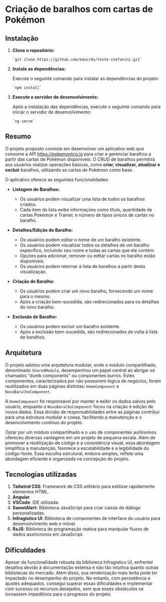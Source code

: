 
# Criação de baralhos com cartas de Pokémon

## Instalação
1.  **Clone o repositório:**

        `git clone https://github.com/educrds/teste-stefanini.git`
        
3.  **Instale as dependências:**
    
       Execute o seguinte comando para instalar as dependências do projeto:
       
        `npm install` 
        
4.  **Execute o servidor de desenvolvimento:**
    
    Após a instalação das dependências, execute o seguinte comando para iniciar o servidor de desenvolvimento:   
           
        `ng serve` 

## Resumo

O projeto proposto consiste em desenvolver um aplicativo web que consome a API https://pokemontcg.io para criar e gerenciar baralhos a partir das cartas de Pokémon disponíveis. O CRUD de baralhos permitirá aos usuários realizar operações básicas, como **criar, visualizar, atualizar e excluir** baralhos, utilizando as cartas de Pokémon como base.

O aplicativo oferece as seguintes funcionalidades:

-   **Listagem de Baralhos:**
    
    -   Os usuários podem visualizar uma lista de todos os baralhos criados.
    -   Cada item da lista exibe informações como título, quantidade de cartas Pokémon e Trainer, e número de tipos únicos de cartas no baralho.
-   **Detalhes/Edição do Baralho:**
	- Os usuários podem editar o nome de um baralho existente.
    -   Os usuários podem visualizar todos os detalhes de um baralho específico, incluindo seu nome e todas as cartas que ele contém.
    -   Opções para adicionar, remover ou editar cartas no baralho estão disponíveis.
    -   Os usuários podem retornar à lista de baralhos a partir desta visualização.
-   **Criação de Baralho:**
    
    -   Os usuários podem criar um novo baralho, fornecendo um nome para o mesmo.
    -   Após a criação bem-sucedida, são redirecionados para os detalhes do novo baralho.
        
-   **Exclusão de Baralho:**
    
    -   Os usuários podem excluir um baralho existente.
    -   Após a exclusão bem-sucedida, são redirecionados de volta à lista de baralhos.


## Arquitetura
O projeto adotou uma arquitetura modular, onde o módulo compartilhado, denominado `SharedModule`, desempenhou um papel central ao abrigar os chamados "dumb components" ou componentes burros. Estes componentes, caracterizados por não possuírem lógica de negócios, foram reutilizados em duas páginas distintas: `HomeComponent` e `NovoBaralhoComponent`.

A `HomeComponent` foi responsável por manter e exibir os dados salvos pelo usuário, enquanto o `NovoBaralhoComponent` focou na criação e edição de novos dados. Essa divisão de responsabilidades entre as páginas contribui para uma estrutura modular e coesa, facilitando a manutenção e o desenvolvimento contínuo do projeto.

Optar por um módulo compartilhado e o uso de componentes autônomos ofereceu diversas vantagens em um projeto de pequena escala. Além de promover a reutilização de código e a consistência visual, essa abordagem simplifica a manutenção, favorece a escalabilidade e a legibilidade do código-fonte. Essa escolha estrutural, embora simples, reflete uma abordagem eficiente e organizada na concepção do projeto.

## Tecnologias utilizadas
1.  **Tailwind CSS**: Framework de CSS utilitário para estilizar rapidamente elementos HTML.
2.  **Angular**.
3.  **VSCode**: IDE utilizada.
4.  **SweetAlert**: Biblioteca JavaScript para criar caixas de diálogo personalizadas.
5.  **Infragistics UI**: Biblioteca de componentes de interface do usuário para desenvolvimento web e móvel.
6.  **RxJS**: Biblioteca de programação reativa para manipular fluxos de dados assíncronos em JavaScript.

## Dificuldades
Apesar da funcionalidade robusta da biblioteca Infragistics UI, enfrentei desafios devido à documentação extensa e não tão intuitiva quanto outras bibliotecas do mercado. Além disso, sua renderização mais lenta pode ter impactado no desempenho do projeto. No entanto, com persistência e ajustes adequados, consegui superar essas dificuldades e implementar com sucesso os recursos desejados, sem que esses obstáculos se tornassem impeditivos para o progresso do projeto.